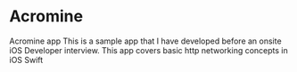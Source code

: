 # Acromine
Acromine app 
This is a sample app that I have developed before an onsite iOS Developer interview. This app covers basic http networking concepts in iOS Swift
